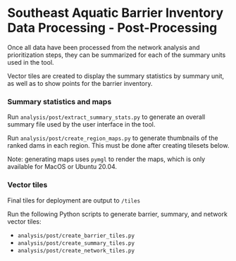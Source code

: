 # Southeast Aquatic Barrier Inventory Data Processing - Post-Processing

Once all data have been processed from the network analysis and prioritization steps, they can be summarized for each of the summary units used in the tool.

Vector tiles are created to display the summary statistics by summary unit, as well as to show points for the barrier inventory.

### Summary statistics and maps

Run `analysis/post/extract_summary_stats.py` to generate an overall summary file used by the user interface in the tool.

Run `analysis/post/create_region_maps.py` to generate thumbnails of the ranked dams in each region. This must be done after creating tilesets below.

Note: generating maps uses `pymgl` to render the maps, which is only available for MacOS or Ubuntu 20.04.

### Vector tiles

Final tiles for deployment are output to `/tiles`

Run the following Python scripts to generate barrier, summary, and network vector tiles:

- `analysis/post/create_barrier_tiles.py`
- `analysis/post/create_summary_tiles.py`
- `analysis/post/create_network_tiles.py`
